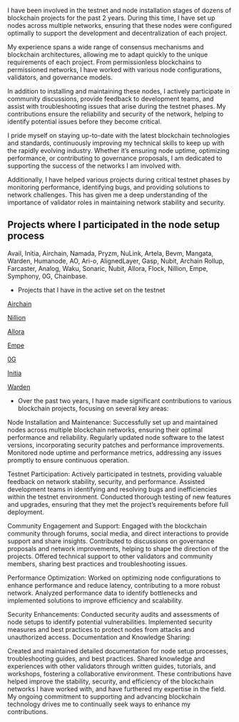 

I have been involved in the testnet and node installation stages of dozens of blockchain projects for the past 2 years. During this time, I have set up nodes across multiple networks, ensuring that these nodes were configured optimally to support the development and decentralization of each project.

My experience spans a wide range of consensus mechanisms and blockchain architectures, allowing me to adapt quickly to the unique requirements of each project. From permissionless blockchains to permissioned networks, I have worked with various node configurations, validators, and governance models.

In addition to installing and maintaining these nodes, I actively participate in community discussions, provide feedback to development teams, and assist with troubleshooting issues that arise during the testnet phases. My contributions ensure the reliability and security of the network, helping to identify potential issues before they become critical.

I pride myself on staying up-to-date with the latest blockchain technologies and standards, continuously improving my technical skills to keep up with the rapidly evolving industry. Whether it’s ensuring node uptime, optimizing performance, or contributing to governance proposals, I am dedicated to supporting the success of the networks I am involved with.

Additionally, I have helped various projects during critical testnet phases by monitoring performance, identifying bugs, and providing solutions to network challenges. This has given me a deep understanding of the importance of validator roles in maintaining network stability and security.



## Projects where I participated in the node setup process


Avail, Initia, Airchain, Namada, Pryzm, NuLink, Artela, Bevm, Mangata, Warden, Humanode, AO, Ari-o, AlignedLayer, Gasp, Nubit, Archain Rollup, Farcaster, Analog, Waku, Sonaric, Nubit, Allora, Flock, Nillion, Empe, Symphony, 0G, Chainbase. 


* Projects that I have in the active set on the testnet


[Airchain](https://testnet.junction.explorers.guru/validator/airvaloper1wxv5y73r80pg9lguwhzvrp7qrzw88k9zqqx8q8)

[Nillion](https://testnet.nillion.explorers.guru/validator/nillionvaloper1qkkxhslg9e235dydx6rl5kdlklpfe7tscskk7n)

[Allora](https://testnet.allora.explorers.guru/validator/allovaloper1qvt3fpxnltcqaz3x5pg5t0e9e5gygv3pdstczt)

[Empe](https://testnet.itrocket.net/empeiria/staking/empevaloper1zvf2kz4fqmmch8tzstwhjwe6jecytde25rxgxn)

[0G](https://testnet.0g.explorers.guru/validator/0gvaloper1wnv285xdevgnry92msgcpdrjkv87st9pzlt3qa)
 
[Initia](https://scan.initia.tech/initiation-1/validators/initvaloper1s659a3eup2etjk9ugy874h2cnd3kpvpj4yzg9c)

[Warden](https://testnet.warden.explorers.guru/validator/wardenvaloper1f8ve8k6az4kv8jfhfhuwzgpuyxxpkh7nkdprzn)



* Over the past two years, I have made significant contributions to various blockchain projects, focusing on several key areas:


Node Installation and Maintenance:
Successfully set up and maintained nodes across multiple blockchain networks, ensuring their optimal performance and reliability.
Regularly updated node software to the latest versions, incorporating security patches and performance improvements.
Monitored node uptime and performance metrics, addressing any issues promptly to ensure continuous operation.


Testnet Participation:
Actively participated in testnets, providing valuable feedback on network stability, security, and performance.
Assisted development teams in identifying and resolving bugs and inefficiencies within the testnet environment.
Conducted thorough testing of new features and upgrades, ensuring that they met the project’s requirements before full deployment.


Community Engagement and Support:
Engaged with the blockchain community through forums, social media, and direct interactions to provide support and share insights.
Contributed to discussions on governance proposals and network improvements, helping to shape the direction of the projects.
Offered technical support to other validators and community members, sharing best practices and troubleshooting issues.


Performance Optimization:
Worked on optimizing node configurations to enhance performance and reduce latency, contributing to a more robust network.
Analyzed performance data to identify bottlenecks and implemented solutions to improve efficiency and scalability.


Security Enhancements:
Conducted security audits and assessments of node setups to identify potential vulnerabilities.
Implemented security measures and best practices to protect nodes from attacks and unauthorized access.
Documentation and Knowledge Sharing:


Created and maintained detailed documentation for node setup processes, troubleshooting guides, and best practices.
Shared knowledge and experiences with other validators through written guides, tutorials, and workshops, fostering a collaborative environment. These contributions have helped improve the stability, security, and efficiency of the blockchain networks I have worked with, and have furthered my expertise in the field. My ongoing commitment to supporting and advancing blockchain technology drives me to continually seek ways to enhance my contributions.

